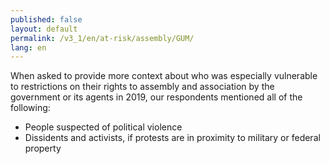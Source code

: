 ```yaml
---
published: false
layout: default
permalink: /v3_1/en/at-risk/assembly/GUM/
lang: en
---
```

When asked to provide more context about who was especially vulnerable to restrictions on their rights to assembly and association by the government or its agents in 2019, our respondents mentioned all of the following:  

- People suspected of political violence 
- Dissidents and activists, if protests are in proximity to military or federal property
